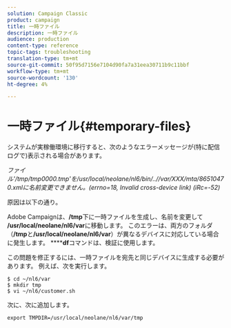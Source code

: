 ```yaml
---
solution: Campaign Classic
product: campaign
title: 一時ファイル
description: 一時ファイル
audience: production
content-type: reference
topic-tags: troubleshooting
translation-type: tm+mt
source-git-commit: 50f95d7156e7104d90fa7a31eea30711b9c11bbf
workflow-type: tm+mt
source-wordcount: '130'
ht-degree: 4%

---
```



# 一時ファイル{#temporary-files}

システムが実稼働環境に移行すると、次のようなエラーメッセージが(特に配信ログで)表示される場合があります。

*ファイル&#39;/tmp/tmp0000.tmp&#39;を/usr/local/neolane/nl6/bin/..//var/XXX/mta/86510470.xmlに名前変更できません。(errno=18, Invalid cross-device link) (iRc=-52)*

原因は以下の通り。

Adobe Campaignは、**/tmp**&#x200B;下に一時ファイルを生成し、名前を変更して&#x200B;**/usr/local/neolane/nl6/var**&#x200B;に移動します。 このエラーは、両方のフォルダ（**/tmp**&#x200B;と&#x200B;**/usr/local/neolane/nl6/var**）が異なるデバイスに対応している場合に発生します。 ******df**&#x200B;コマンドは、検証に使用します。

この問題を修正するには、一時ファイルを宛先と同じデバイスに生成する必要があります。 例えば、次を実行します。

```
$ cd ~/nl6/var
$ mkdir tmp
$ vi ~/nl6/customer.sh
```

次に、次に追加します。

```
export TMPDIR=/usr/local/neolane/nl6/var/tmp 
```

